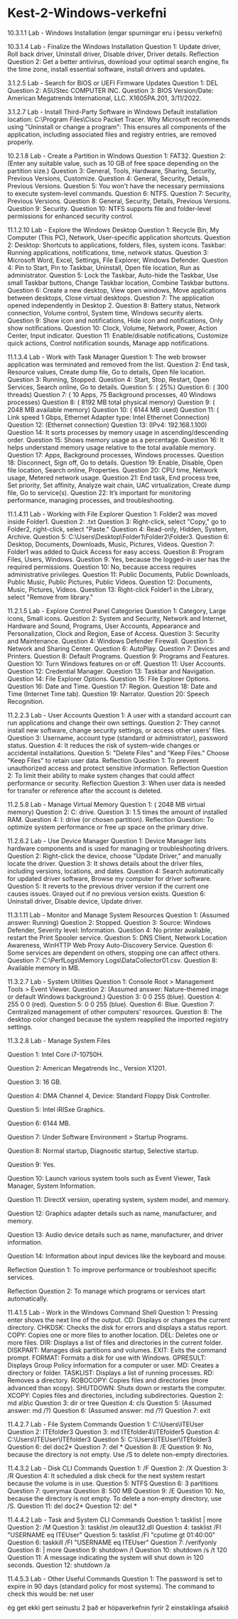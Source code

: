# Kest-2-Windows-verkefni
10.3.1.1 Lab - Windows Installation (engar spurningar eru í þessu verkefni)

10.3.1.4 Lab - Finalize the Windows Installation
Question 1: Update driver, Roll back driver, Uninstall driver, Disable driver, Driver details.
Reflection Question 2: Get a better antivirus, download your optimal search engine, fix the time zone, install essential software, install drivers and updates.

3.1.2.5 Lab - Search for BIOS or UEFI Firmware Updates
Question 1: DEL
Question 2: ASUStec COMPUTER INC.
Question 3: BIOS Version/Date: American Megatrends International, LLC. X1605PA.201, 3/11/2022.

3.1.2.7 Lab - Install Third-Party Software in Windows
Default installation location: C:\Program Files\Cisco Packet Tracer.
Why Microsoft recommends using "Uninstall or change a program": This ensures all components of the application, including associated files and registry entries, are removed properly.

10.2.1.8 Lab - Create a Partition in Windows
Question 1: FAT32.
Question 2: (Enter any suitable value, such as 10 GB of free space depending on the partition size.)
Question 3: General, Tools, Hardware, Sharing, Security, Previous Versions, Customize.
Question 4: General, Security, Details, Previous Versions.
Question 5: You won't have the necessary permissions to execute system-level commands.
Question 6: NTFS.
Question 7: Security, Previous Versions.
Question 8: General, Security, Details, Previous Versions.
Question 9: Security.
Question 10: NTFS supports file and folder-level permissions for enhanced security control.

11.1.2.10 Lab - Explore the Windows Desktop
Question 1: Recycle Bin, My Computer (This PC), Network, User-specific application shortcuts.
Question 2: Desktop: Shortcuts to applications, folders, files, system icons. Taskbar: Running applications, notifications, time, network status.
Question 3: Microsoft Word, Excel, Settings, File Explorer, Windows Defender.
Question 4: Pin to Start, Pin to Taskbar, Uninstall, Open file location, Run as administrator.
Question 5: Lock the Taskbar, Auto-hide the Taskbar, Use small Taskbar buttons, Change Taskbar location, Combine Taskbar buttons.
Question 6: Create a new desktop, View open windows, Move applications between desktops, Close virtual desktops.
Question 7: The application opened independently in Desktop 2.
Question 8: Battery status, Network connection, Volume control, System time, Windows security alerts.
Question 9: Show icon and notifications, Hide icon and notifications, Only show notifications.
Question 10: Clock, Volume, Network, Power, Action Center, Input indicator.
Question 11: Enable/disable notifications, Customize quick actions, Control notification sounds, Manage app notifications.

11.1.3.4 Lab - Work with Task Manager
Question 1: The web browser application was terminated and removed from the list.
Question 2: End task, Resource values, Create dump file, Go to details, Open file location.
Question 3: Running, Stopped.
Question 4: Start, Stop, Restart, Open Services, Search online, Go to details.
Question 5: ( 25%)
Question 6: ( 300 threads)
Question 7: ( 10 Apps, 75 Background processes, 40 Windows processes)
Question 8: ( 8192 MB total physical memory)
Question 9: ( 2048 MB available memory)
Question 10: ( 6144 MB used)
Question 11: ( Link speed 1 Gbps, Ethernet Adapter type: Intel Ethernet Connection)
Question 12: (Ethernet connection)
Question 13: (IPv4: 192.168.1.100)
Question 14: It sorts processes by memory usage in ascending/descending order.
Question 15: Shows memory usage as a percentage.
Question 16: It helps understand memory usage relative to the total available memory.
Question 17: Apps, Background processes, Windows processes.
Question 18: Disconnect, Sign off, Go to details.
Question 19: Enable, Disable, Open file location, Search online, Properties.
Question 20: CPU time, Network usage, Metered network usage.
Question 21: End task, End process tree, Set priority, Set affinity, Analyze wait chain, UAC virtualization, Create dump file, Go to service(s).
Question 22: It’s important for monitoring performance, managing processes, and troubleshooting.

11.1.4.11 Lab - Working with File Explorer
Question 1: Folder2 was moved inside Folder1.
Question 2: .txt
Question 3: Right-click, select "Copy," go to Folder2, right-click, select "Paste."
Question 4: Read-only, Hidden, System, Archive.
Question 5: C:\Users<YourUsername>\Desktop\Folder1\Folder2\Folder3.
Question 6: Desktop, Documents, Downloads, Music, Pictures, Videos.
Question 7: Folder1 was added to Quick Access for easy access.
Question 8: Program Files, Users, Windows.
Question 9: Yes, because the logged-in user has the required permissions.
Question 10: No, because access requires administrative privileges.
Question 11: Public Documents, Public Downloads, Public Music, Public Pictures, Public Videos.
Question 12: Documents, Music, Pictures, Videos.
Question 13: Right-click Folder1 in the Library, select "Remove from library."

11.2.1.5 Lab - Explore Control Panel Categories
Question 1: Category, Large icons, Small icons.
Question 2: System and Security, Network and Internet, Hardware and Sound, Programs, User Accounts, Appearance and Personalization, Clock and Region, Ease of Access.
Question 3: Security and Maintenance.
Question 4: Windows Defender Firewall.
Question 5: Network and Sharing Center.
Question 6: AutoPlay.
Question 7: Devices and Printers.
Question 8: Default Programs.
Question 9: Programs and Features.
Question 10: Turn Windows features on or off.
Question 11: User Accounts.
Question 12: Credential Manager.
Question 13: Taskbar and Navigation.
Question 14: File Explorer Options.
Question 15: File Explorer Options.
Question 16: Date and Time.
Question 17: Region.
Question 18: Date and Time (Internet Time tab).
Question 19: Narrator.
Question 20: Speech Recognition.

11.2.2.3 Lab - User Accounts
Question 1: A user with a standard account can run applications and change their own settings.
Question 2: They cannot install new software, change security settings, or access other users’ files.
Question 3: Username, account type (standard or administrator), password status.
Question 4: It reduces the risk of system-wide changes or accidental installations.
Question 5: "Delete Files" and "Keep Files." Choose "Keep Files" to retain user data.
Reflection Question 1: To prevent unauthorized access and protect sensitive information.
Reflection Question 2: To limit their ability to make system changes that could affect performance or security.
Reflection Question 3: When user data is needed for transfer or reference after the account is deleted.

11.2.5.8 Lab - Manage Virtual Memory
Question 1: ( 2048 MB virtual memory)
Question 2: C: drive.
Question 3: 1.5 times the amount of installed RAM.
Question 4: I: drive (or chosen partition).
Reflection Question: To optimize system performance or free up space on the primary drive.

11.2.6.2 Lab - Use Device Manager
Question 1: Device Manager lists hardware components and is used for managing or troubleshooting drivers.
Question 2: Right-click the device, choose "Update Driver," and manually locate the driver.
Question 3: It shows details about the driver files, including versions, locations, and dates.
Question 4: Search automatically for updated driver software, Browse my computer for driver software.
Question 5: It reverts to the previous driver version if the current one causes issues. Grayed out if no previous version exists.
Question 6: Uninstall driver, Disable device, Update driver.

11.3.1.11 Lab - Monitor and Manage System Resources
Question 1: (Assumed answer: Running)
Question 2: Stopped.
Question 3: Source: Windows Defender, Severity level: Information.
Question 4: No printer available, restart the Print Spooler service.
Question 5: DNS Client, Network Location Awareness, WinHTTP Web Proxy Auto-Discovery Service.
Question 6: Some services are dependent on others, stopping one can affect others.
Question 7: C:\PerfLogs\Memory Logs\DataCollector01.csv.
Question 8: Available memory in MB.

11.3.2.7 Lab - System Utilities
Question 1: Console Root > Management Tools > Event Viewer.
Question 2: (Assumed answer: Nature-themed image or default Windows background.)
Question 3: 0 0 255 (blue).
Question 4: 255 0 0 (red).
Question 5: 0 0 255 (blue).
Question 6: Blue.
Question 7: Centralized management of other computers’ resources.
Question 8: The desktop color changed because the system reapplied the imported registry settings.

11.3.2.8 Lab - Manage System Files

Question 1: Intel Core i7-10750H.

Question 2: American Megatrends Inc., Version X1201.

Question 3: 16 GB.

Question 4: DMA Channel 4, Device: Standard Floppy Disk Controller.

Question 5: Intel iRISxe Graphics.

Question 6: 6144 MB.

Question 7: Under Software Environment > Startup Programs.

Question 8: Normal startup, Diagnostic startup, Selective startup.

Question 9: Yes.

Question 10: Launch various system tools such as Event Viewer, Task Manager, System Information.

Question 11: DirectX version, operating system, system model, and memory.

Question 12: Graphics adapter details such as name, manufacturer, and memory.

Question 13: Audio device details such as name, manufacturer, and driver information.

Question 14: Information about input devices like the keyboard and mouse.

Reflection Question 1: To improve performance or troubleshoot specific services.

Reflection Question 2: To manage which programs or services start automatically.


11.4.1.5 Lab - Work in the Windows Command Shell
Question 1: Pressing enter shows the next line of the output.
CD: Displays or changes the current directory.
CHKDSK: Checks the disk for errors and displays a status report.
COPY: Copies one or more files to another location.
DEL: Deletes one or more files.
DIR: Displays a list of files and directories in the current folder.
DISKPART: Manages disk partitions and volumes.
EXIT: Exits the command prompt.
FORMAT: Formats a disk for use with Windows.
GPRESULT: Displays Group Policy information for a computer or user.
MD: Creates a directory or folder.
TASKLIST: Displays a list of running processes.
RD: Removes a directory.
ROBOCOPY: Copies files and directories (more advanced than xcopy).
SHUTDOWN: Shuts down or restarts the computer.
XCOPY: Copies files and directories, including subdirectories.
Question 2: md a\b\c
Question 3: dir or tree
Question 4: cls
Question 5: (Assumed answer: md /?)
Question 6: (Assumed answer: md /?)
Question 7: exit

11.4.2.7 Lab - File System Commands
Question 1: C:\Users\ITEUser
Question 2: ITEfolder3
Question 3: md ITEfolder4\ITEfolder5
Question 4: C:\Users\ITEUser\ITEfolder3
Question 5: C:\Users\ITEUser\ITEfolder3
Question 6: del doc2*
Question 7: del *
Question 8: /E
Question 9: No, because the directory is not empty. Use /S to delete non-empty directories.

11.4.3.2 Lab - Disk CLI Commands
Question 1: /F
Question 2: /X
Question 3: /R
Question 4: It scheduled a disk check for the next system restart because the volume is in use.
Question 5: NTFS
Question 6: 3 partitions
Question 7: querymax
Question 8: 500 MB
Question 9: /E
Question 10: No, because the directory is not empty. To delete a non-empty directory, use /S.
Question 11: del doc2*
Question 12: del *

11.4.4.2 Lab - Task and System CLI Commands
Question 1: tasklist | more
Question 2: /M
Question 3: tasklist /m oleaut32.dll
Question 4: tasklist /FI "USERNAME eq ITEUser"
Question 5: tasklist /FI "cputime gt 01:40:00"
Question 6: taskkill /FI "USERNAME eq ITEUser"
Question 7: /verifyonly
Question 8: | more
Question 9: shutdown /l
Question 10: shutdown /s /t 120
Question 11: A message indicating the system will shut down in 120 seconds.
Question 12: shutdown /a

11.4.5.3 Lab - Other Useful Commands
Question 1: The password is set to expire in 90 days (standard policy for most systems). The command to check this would be: net user <username>

ég get ekki gert seinustu 2 það er hópaverkefnin fyrir 2 einstaklinga afsakið
